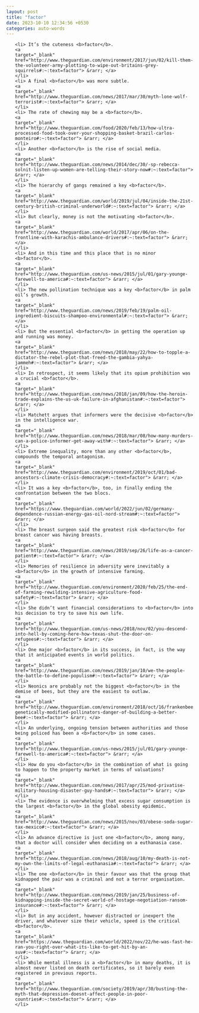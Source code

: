 ```yaml
---
layout: post
title: "factor"
date: 2023-10-10 12:34:56 +0530
categories: auto-words
---
```

<ol>

    <li> It’s the cuteness <b>factor</b>.
    <a 
    target="_blank" 
    href="http://www.theguardian.com/environment/2017/jun/02/kill-them-the-volunteer-army-plotting-to-wipe-out-britains-grey-squirrels#:~:text=factor"> &rarr; </a>
    </li>
    <li> A final <b>factor</b> was more subtle.
    <a 
    target="_blank" 
    href="http://www.theguardian.com/news/2017/mar/30/myth-lone-wolf-terrorist#:~:text=factor"> &rarr; </a>
    </li>
    <li> The rate of chewing may be a <b>factor</b>.
    <a 
    target="_blank" 
    href="http://www.theguardian.com/food/2020/feb/13/how-ultra-processed-food-took-over-your-shopping-basket-brazil-carlos-monteiro#:~:text=factor"> &rarr; </a>
    </li>
    <li> Another <b>factor</b> is the rise of social media.
    <a 
    target="_blank" 
    href="http://www.theguardian.com/news/2014/dec/30/-sp-rebecca-solnit-listen-up-women-are-telling-their-story-now#:~:text=factor"> &rarr; </a>
    </li>
    <li> The hierarchy of gangs remained a key <b>factor</b>.
    <a 
    target="_blank" 
    href="http://www.theguardian.com/world/2019/jul/04/inside-the-21st-century-british-criminal-underworld#:~:text=factor"> &rarr; </a>
    </li>
    <li> But clearly, money is not the motivating <b>factor</b>.
    <a 
    target="_blank" 
    href="http://www.theguardian.com/world/2017/apr/06/on-the-frontline-with-karachis-ambulance-drivers#:~:text=factor"> &rarr; </a>
    </li>
    <li> And in this time and this place that is no minor <b>factor</b>.
    <a 
    target="_blank" 
    href="http://www.theguardian.com/us-news/2015/jul/01/gary-younge-farewell-to-america#:~:text=factor"> &rarr; </a>
    </li>
    <li> The new pollination technique was a key <b>factor</b> in palm oil’s growth.
    <a 
    target="_blank" 
    href="http://www.theguardian.com/news/2019/feb/19/palm-oil-ingredient-biscuits-shampoo-environmental#:~:text=factor"> &rarr; </a>
    </li>
    <li> But the essential <b>factor</b> in getting the operation up and running was money.
    <a 
    target="_blank" 
    href="http://www.theguardian.com/news/2018/may/22/how-to-topple-a-dictator-the-rebel-plot-that-freed-the-gambia-yahya-jammeh#:~:text=factor"> &rarr; </a>
    </li>
    <li> In retrospect, it seems likely that its opium prohibition was a crucial <b>factor</b>.
    <a 
    target="_blank" 
    href="http://www.theguardian.com/news/2018/jan/09/how-the-heroin-trade-explains-the-us-uk-failure-in-afghanistan#:~:text=factor"> &rarr; </a>
    </li>
    <li> Matchett argues that informers were the decisive <b>factor</b> in the intelligence war.
    <a 
    target="_blank" 
    href="http://www.theguardian.com/news/2018/mar/08/how-many-murders-can-a-police-informer-get-away-with#:~:text=factor"> &rarr; </a>
    </li>
    <li> Extreme inequality, more than any other <b>factor</b>, compounds the temporal antagonism.
    <a 
    target="_blank" 
    href="http://www.theguardian.com/environment/2019/oct/01/bad-ancestors-climate-crisis-democracy#:~:text=factor"> &rarr; </a>
    </li>
    <li> It was a key <b>factor</b>, too, in finally ending the confrontation between the two blocs.
    <a 
    target="_blank" 
    href="https://www.theguardian.com/world/2022/jun/02/germany-dependence-russian-energy-gas-oil-nord-stream#:~:text=factor"> &rarr; </a>
    </li>
    <li> The breast surgeon said the greatest risk <b>factor</b> for breast cancer was having breasts.
    <a 
    target="_blank" 
    href="http://www.theguardian.com/news/2019/sep/26/life-as-a-cancer-patient#:~:text=factor"> &rarr; </a>
    </li>
    <li> Memories of resilience in adversity were inevitably a <b>factor</b> in the growth of intensive farming.
    <a 
    target="_blank" 
    href="http://www.theguardian.com/environment/2020/feb/25/the-end-of-farming-rewilding-intensive-agriculture-food-safety#:~:text=factor"> &rarr; </a>
    </li>
    <li> She didn’t want financial considerations to <b>factor</b> into his decision to try to save his own life.
    <a 
    target="_blank" 
    href="http://www.theguardian.com/us-news/2018/nov/02/you-descend-into-hell-by-coming-here-how-texas-shut-the-door-on-refugees#:~:text=factor"> &rarr; </a>
    </li>
    <li> One major <b>factor</b> in its success, in fact, is the way that it anticipated events in world politics.
    <a 
    target="_blank" 
    href="http://www.theguardian.com/news/2019/jan/10/we-the-people-the-battle-to-define-populism#:~:text=factor"> &rarr; </a>
    </li>
    <li> Neonics are probably not the biggest <b>factor</b> in the demise of bees, but they are the easiest to outlaw.
    <a 
    target="_blank" 
    href="http://www.theguardian.com/environment/2018/oct/16/frankenbees-genetically-modified-pollinators-danger-of-building-a-better-bee#:~:text=factor"> &rarr; </a>
    </li>
    <li> An underlying, ongoing tension between authorities and those being policed has been a <b>factor</b> in some cases.
    <a 
    target="_blank" 
    href="http://www.theguardian.com/us-news/2015/jul/01/gary-younge-farewell-to-america#:~:text=factor"> &rarr; </a>
    </li>
    <li> How do you <b>factor</b> in the combination of what is going to happen to the property market in terms of valuations?
    <a 
    target="_blank" 
    href="http://www.theguardian.com/news/2017/apr/25/mod-privatise-military-housing-disaster-guy-hands#:~:text=factor"> &rarr; </a>
    </li>
    <li> The evidence is overwhelming that excess sugar consumption is the largest <b>factor</b> in the global obesity epidemic.
    <a 
    target="_blank" 
    href="http://www.theguardian.com/news/2015/nov/03/obese-soda-sugar-tax-mexico#:~:text=factor"> &rarr; </a>
    </li>
    <li> An advance directive is just one <b>factor</b>, among many, that a doctor will consider when deciding on a euthanasia case.
    <a 
    target="_blank" 
    href="http://www.theguardian.com/news/2018/aug/10/my-death-is-not-my-own-the-limits-of-legal-euthanasia#:~:text=factor"> &rarr; </a>
    </li>
    <li> The one <b>factor</b> in their favour was that the group that kidnapped the pair was a criminal and not a terror organisation.
    <a 
    target="_blank" 
    href="http://www.theguardian.com/news/2019/jan/25/business-of-kidnapping-inside-the-secret-world-of-hostage-negotiation-ransom-insurance#:~:text=factor"> &rarr; </a>
    </li>
    <li> But in any accident, however distracted or inexpert the driver, and whatever size their vehicle, speed is the critical <b>factor</b>.
    <a 
    target="_blank" 
    href="https://www.theguardian.com/world/2022/nov/22/he-was-fast-he-ran-you-right-over-what-its-like-to-get-hit-by-an-suv#:~:text=factor"> &rarr; </a>
    </li>
    <li> While mental illness is a <b>factor</b> in many deaths, it is almost never listed on death certificates, so it barely even registered in previous reports.
    <a 
    target="_blank" 
    href="http://www.theguardian.com/society/2019/apr/30/busting-the-myth-that-depression-doesnt-affect-people-in-poor-countries#:~:text=factor"> &rarr; </a>
    </li>